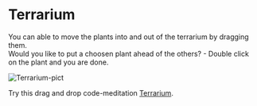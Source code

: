 # Terrarium

You can able to move the plants into and out of the terrarium by dragging them.<br>
Would you like to put a choosen plant ahead of the others? - Double click on the plant and you are done.

![Terrarium-pict](https://github.com/samulikn/web-dev-for-beginners/terrarium/images/terrarium.png)

Try this drag and drop code-meditation [Terrarium](terrarium).
